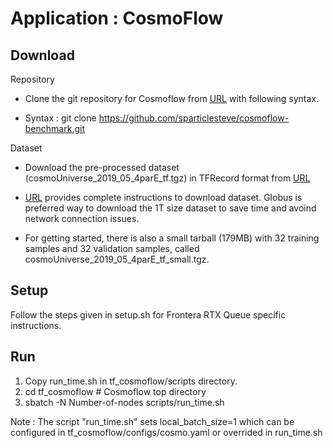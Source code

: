 # Application : CosmoFlow 

## Download 
Repository
  - Clone the git repository for Cosmoflow from [URL](https://github.com/sparticlesteve/cosmoflow-benchmark.git) with following syntax.

  - Syntax : git clone https://github.com/sparticlesteve/cosmoflow-benchmark.git

Dataset

  - Download the pre-processed dataset (cosmoUniverse_2019_05_4parE_tf.tgz) in TFRecord format  from [URL](https://portal.nersc.gov/project/dasrepo/cosmoflow-benchmark/)

  - [URL](https://github.com/sparticlesteve/cosmoflow-benchmark/blob/master/README.md) provides complete instructions to download dataset. Globus is preferred way to download the 1T size dataset to save time and avoind network connection issues.

  - For getting started, there is also a small tarball (179MB) with 32 training samples and 32 validation samples, called cosmoUniverse_2019_05_4parE_tf_small.tgz.

## Setup
Follow the steps given in setup.sh for Frontera RTX Queue specific instructions.

## Run
1. Copy run_time.sh in tf_cosmoflow/scripts directory.
2. cd tf_cosmoflow    # Cosmoflow top directory
3. sbatch -N Number-of-nodes scripts/run_time.sh

Note : The script "run_time.sh" sets local_batch_size=1 which can be configured in tf_cosmoflow/configs/cosmo.yaml or overrided in run_time.sh
